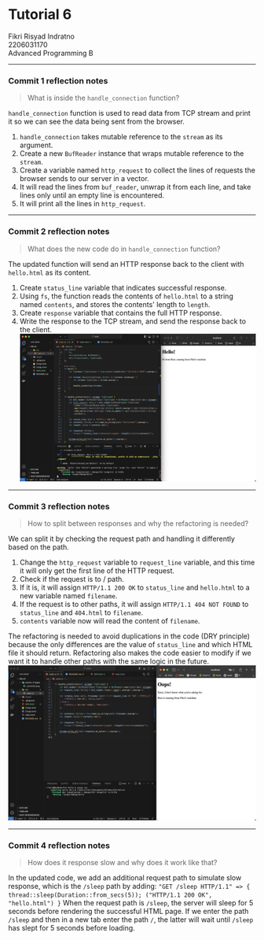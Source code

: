 # Tutorial 6
Fikri Risyad Indratno</br>
2206031170</br>
Advanced Programming B

---
### Commit 1 reflection notes
> What is inside the `handle_connection` function?

`handle_connection` function is used to read data from TCP stream and print it so we can see the data being sent from the browser.
1. `handle_connection` takes mutable reference to the `stream` as its argument.
1. Create a new `BufReader` instance that wraps mutable reference to the `stream`.
1. Create a variable named `http_request` to collect the lines of requests the browser sends to our server in a vector.
1. It will read the lines from `buf_reader`, unwrap it from each line, and take lines only until an empty line is encountered.
1. It will print all the lines in `http_request`.

---

### Commit 2 reflection notes
> What does the new code do in `handle_connection` function?

The updated function will send an HTTP response back to the client with `hello.html` as its content.
1. Create `status_line` variable that indicates successful response.
1. Using `fs`, the function reads the contents of `hello.html` to a string named `contents`, and stores the contents' length to `length`.
1. Create `response` variable that contains the full HTTP response.
1. Write the response to the TCP stream, and send the response back to the client.
![Commit 2 screen capture](/assets/images/commit2.png)

---

### Commit 3 reflection notes
> How to split between responses and why the refactoring is needed?

We can split it by checking the request path and handling it differently based on the path.
1. Change the `http_request` variable to `request_line` variable, and this time it will only get the first line of the HTTP request.
1. Check if the request is to / path.
1. If it is, it will assign `HTTP/1.1 200 OK` to `status_line` and `hello.html` to a new variable named `filename`.
1. If the request is to other paths, it will assign `HTTP/1.1 404 NOT FOUND` to `status_line` and `404.html` to `filename`.
1. `contents` variable now will read the content of `filename`.

The refactoring is needed to avoid duplications in the code (DRY principle) because the only differences are the value of `status_line` and which HTML file it should return. Refactoring also makes the code easier to modify if we want it to handle other paths with the same logic in the future.
![Commit 3 screen capture](/assets/images/commit3.png)

---

### Commit 4 reflection notes
> How does it response slow and why does it work like that?

In the updated code, we add an additional request path to simulate slow response, which is the `/sleep` path by adding:
    ```
    "GET /sleep HTTP/1.1" => {
        thread::sleep(Duration::from_secs(5));
        ("HTTP/1.1 200 OK", "hello.html")
    }
    ```
When the request path is `/sleep`, the server will sleep for 5 seconds before rendering the successful HTML page. If we enter the path `/sleep` and then in a new tab enter the path `/`, the latter will wait until `/sleep` has slept for 5 seconds before loading.